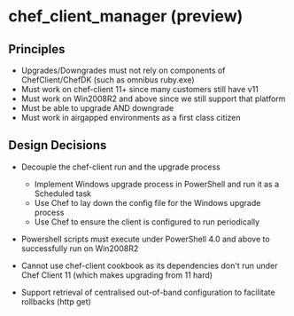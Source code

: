 # chef_client_manager (preview)

## Principles

* Upgrades/Downgrades must not rely on components of ChefClient/ChefDK (such as omnibus ruby.exe)
* Must work on chef-client 11+ since many customers still have v11
* Must work on Win2008R2 and above since we still support that platform
* Must be able to upgrade AND downgrade
* Must work in airgapped environments as a first class citizen

## Design Decisions

* Decouple the chef-client run and the upgrade process
  * Implement Windows upgrade process in PowerShell and run it as a Scheduled task
  * Use Chef to lay down the config file for the Windows upgrade process
  * Use Chef to ensure the client is configured to run periodically

* Powershell scripts must execute under PowerShell 4.0 and above to successfully run on Win2008R2
* Cannot use chef-client cookbook as its dependencies don't run under Chef Client 11 (which makes upgrading from 11 hard)
* Support retrieval of centralised out-of-band configuration to facilitate rollbacks (http get)
